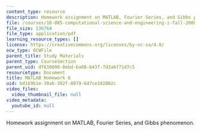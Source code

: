 ```yaml
---
content_type: resource
description: Homework assignment on MATLAB, Fourier Series, and Gibbs phenomenon.
file: /courses/18-085-computational-science-and-engineering-i-fall-2008/bd169b1e30ab302f8079647ce192802c_matlab6.pdf
file_size: 136764
file_type: application/pdf
learning_resource_types: []
license: https://creativecommons.org/licenses/by-nc-sa/4.0/
ocw_type: OCWFile
parent_title: Study Materials
parent_type: CourseSection
parent_uid: df610098-8ebd-ba68-b43f-7d3a6f71d7c5
resourcetype: Document
title: MATLAB Homework 6
uid: bd169b1e-30ab-302f-8079-647ce192802c
video_files:
  video_thumbnail_file: null
video_metadata:
  youtube_id: null
---
```

Homework assignment on MATLAB, Fourier Series, and Gibbs phenomenon.